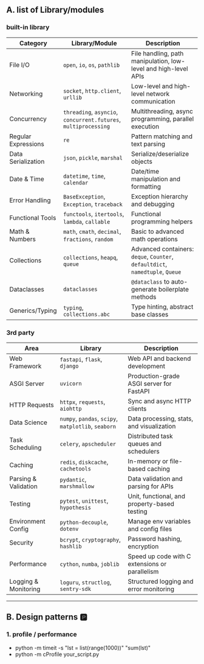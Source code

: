 ## A. list of Library/modules
### built-in library

| Category            | Library/Module                                                  | Description                                                                   |
| ------------------- | --------------------------------------------------------------- | ----------------------------------------------------------------------------- |
| File I/O            | `open`, `io`, `os`, `pathlib`                                   | File handling, path manipulation, low-level and high-level APIs               |
| Networking          | `socket`, `http.client`, `urllib`                               | Low-level and high-level network communication                                |
| Concurrency         | `threading`, `asyncio`, `concurrent.futures`, `multiprocessing` | Multithreading, async programming, parallel execution                         |
| Regular Expressions | `re`                                                            | Pattern matching and text parsing                                             |
| Data Serialization  | `json`, `pickle`, `marshal`                                     | Serialize/deserialize objects                                                 |
| Date & Time         | `datetime`, `time`, `calendar`                                  | Date/time manipulation and formatting                                         |
| Error Handling      | `BaseException`, `Exception`, `traceback`                       | Exception hierarchy and debugging                                             |
| Functional Tools    | `functools`, `itertools`, `lambda`, `callable`                  | Functional programming helpers                                                |
| Math & Numbers      | `math`, `cmath`, `decimal`, `fractions`, `random`               | Basic to advanced math operations                                             |
| Collections         | `collections`, `heapq`, `queue`                                 | Advanced containers: `deque`, `Counter`, `defaultdict`, `namedtuple`, `Queue` |
| Dataclasses         | `dataclasses`                                                   | `@dataclass` to auto-generate boilerplate methods                             |
| Generics/Typing     | `typing`, `collections.abc`                                     | Type hinting, abstract base classes                                           |

### 3rd party

| Area                 | Library                                             | Description                                    |
| -------------------- | --------------------------------------------------- | ---------------------------------------------- |
| Web Framework        | `fastapi`, `flask`, `django`                        | Web API and backend development                |
| ASGI Server          | `uvicorn`                                           | Production-grade ASGI server for FastAPI       |
| HTTP Requests        | `httpx`, `requests`, `aiohttp`                      | Sync and async HTTP clients                    |
| Data Science         | `numpy`, `pandas`, `scipy`, `matplotlib`, `seaborn` | Data processing, stats, and visualization      |
| Task Scheduling      | `celery`, `apscheduler`                             | Distributed task queues and schedulers         |
| Caching              | `redis`, `diskcache`, `cachetools`                  | In-memory or file-based caching                |
| Parsing & Validation | `pydantic`, `marshmallow`                           | Data validation and parsing for APIs           |
| Testing              | `pytest`, `unittest`, `hypothesis`                  | Unit, functional, and property-based testing   |
| Environment Config   | `python-decouple`, `dotenv`                         | Manage env variables and config files          |
| Security             | `bcrypt`, `cryptography`, `hashlib`                 | Password hashing, encryption                   |
| Performance          | `cython`, `numba`, `joblib`                         | Speed up code with C extensions or parallelism |
| Logging & Monitoring | `loguru`, `structlog`, `sentry-sdk`                 | Structured logging and error monitoring        |

---
## B. Design patterns 🅿️ 
### 1. profile / performance
- python -m timeit -s "lst = list(range(1000))" "sum(lst)"
- python -m cProfile your_script.py